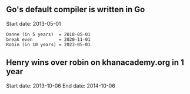 Go's default compiler is written in Go
--------------------------------------

Start date: 2013-05-01

	Danne (in 5 years)  = 2018-05-01
	break even          = 2020-11-01
	Robin (in 10 years) = 2023-05-01


Henry wins over robin on khanacademy.org in 1 year
--------------------------------------------------

Start date: 2013-10-06
End date: 2014-10-06
